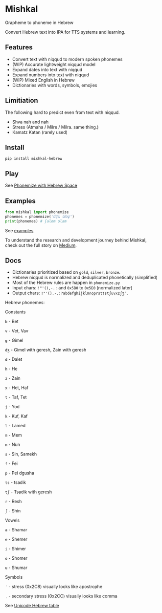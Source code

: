 # Mishkal

Grapheme to phoneme in Hebrew

Convert Hebrew text into IPA for TTS systems and learning.

## Features

- Convert text with niqqud to modern spoken phonemes
- (WIP) Accurate lightweight niqqud model
- Expand dates into text with niqqud
- Expand numbers into text with niqqud
- (WIP) Mixed English in Hebrew
- Dictionaries with words, symbols, emojies


## Limitiation

The following hard to predict even from text with niqqud.

- Shva nah and nah
- Stress (Atmaha / Milre / Milra. same thing.)
- Kamatz Katan (rarely used)

## Install
```console
pip install mishkal-hebrew
```

## Play

See [Phonemize with Hebrew Space](https://huggingface.co/spaces/thewh1teagle/phonemize-in-hebrew)

## Examples
```python
from mishkal import phonemize
phonemes = phonemize('שָׁלוֹם עוֹלָם') 
print(phonemes) # ʃalom olam
```

See [examples](examples)

To understand the research and development journey behind Mishkal, check out the full story on [Medium](https://medium.com/@thewh1teagle/hebrew-tts-its-not-easy-7f57a7842d57).

## Docs

- Dictionaries prioritized based on `gold`, `silver`, `bronze`.
- Hebrew niqqud is normalized and deduplicated phonetically (simplified)
- Most of the Hebrew rules are happen in `phonemize.py`
- Input chars: `!"'(),-.:` and `0x5B0` to `0x5E0` (normalized later)
- Output chars: `!"'(),-.:?abdefghijklmnoprsttstʃuvxzʃʒˈˌ`

Hebrew phonemes:

Constants

`b` - Bet

`v` - Vet, Vav

`g` - Gimel

`dʒ` - Gimel with geresh, Zain with geresh

`d` - Dalet

`h` - He

`z` - Zain

`x` - Het, Haf

`t` - Taf, Tet

`j` - Yod

`k` - Kuf, Kaf

`l` - Lamed

`m` - Mem

`n` - Nun

`s` - Sin, Samekh

`f` - Fei

`p` - Pei dgusha

`ts` - tsadik

`tʃ` - Tsadik with geresh

`r` - Resh

`ʃ` - Shin

Vowels

`a` - Shamar

`e` - Shemer

`i` - Shimer

`o` - Shomer

`u` - Shumar

Symbols

`ˈ` - stress (0x2C8) visually looks like apostrophe

`ˌ` - secondary stress (0x2CC) visually looks like comma

See [Unicode Hebrew table](https://en.wikipedia.org/wiki/Unicode_and_HTML_for_the_Hebrew_alphabet#Compact_table)
